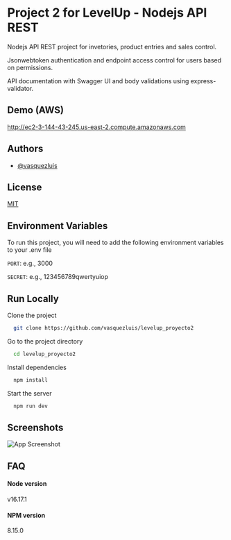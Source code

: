 
# Project 2 for LevelUp - Nodejs API REST

Nodejs API REST project for invetories, product entries and sales control.

Jsonwebtoken authentication and endpoint access control for users based on permissions.

API documentation with Swagger UI and body validations using express-validator.


## Demo (AWS)

http://ec2-3-144-43-245.us-east-2.compute.amazonaws.com


## Authors

- [@vasquezluis](https://www.github.com/vasquezluis)


## License

[MIT](https://choosealicense.com/licenses/mit/)


## Environment Variables

To run this project, you will need to add the following environment variables to your .env file

`PORT`: e.g., 3000

`SECRET`: <secret for jsonwebtoken> e.g., 123456789qwertyuiop


## Run Locally

Clone the project

```bash
  git clone https://github.com/vasquezluis/levelup_proyecto2
```

Go to the project directory

```bash
  cd levelup_proyecto2
```

Install dependencies

```bash
  npm install
```

Start the server

```bash
  npm run dev
```


## Screenshots

![App Screenshot](https://res.cloudinary.com/dh01roref/image/upload/v1675180410/samples/projects/project2LU-api-docs_yvhppm.png)


## FAQ

#### Node version

v16.17.1

#### NPM version

8.15.0
